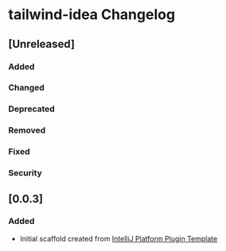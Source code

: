 <!-- Keep a Changelog guide -> https://keepachangelog.com -->

# tailwind-idea Changelog

## [Unreleased]
### Added

### Changed

### Deprecated

### Removed

### Fixed

### Security
## [0.0.3]
### Added
- Initial scaffold created from [IntelliJ Platform Plugin Template](https://github.com/JetBrains/intellij-platform-plugin-template)
